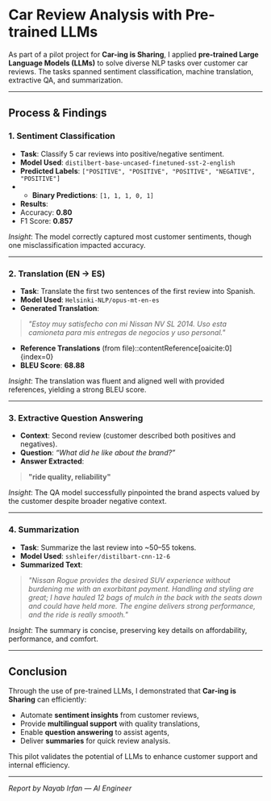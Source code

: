 # Car Review Analysis with Pre-trained LLMs  
As part of a pilot project for **Car-ing is Sharing**, I applied **pre-trained Large Language Models (LLMs)** to solve diverse NLP tasks over customer car reviews. The tasks spanned sentiment classification, machine translation, extractive QA, and summarization.

---

## Process & Findings

### 1. Sentiment Classification
- **Task**: Classify 5 car reviews into positive/negative sentiment.  
- **Model Used**: `distilbert-base-uncased-finetuned-sst-2-english`  
- **Predicted Labels**:  `["POSITIVE", "POSITIVE", "POSITIVE", "NEGATIVE", "POSITIVE"]`
- - **Binary Predictions**: `[1, 1, 1, 0, 1]`  
- **Results**:  
- Accuracy: **0.80**  
- F1 Score: **0.857**  

*Insight*: The model correctly captured most customer sentiments, though one misclassification impacted accuracy.

---

### 2. Translation (EN → ES)
- **Task**: Translate the first two sentences of the first review into Spanish.  
- **Model Used**: `Helsinki-NLP/opus-mt-en-es`  
- **Generated Translation**:  
> *"Estoy muy satisfecho con mi Nissan NV SL 2014. Uso esta camioneta para mis entregas de negocios y uso personal."*

- **Reference Translations** (from file):​:contentReference[oaicite:0]{index=0}  
- **BLEU Score**: **68.88**

*Insight*: The translation was fluent and aligned well with provided references, yielding a strong BLEU score.

---

### 3. Extractive Question Answering
- **Context**: Second review (customer described both positives and negatives).  
- **Question**: *“What did he like about the brand?”*  
- **Answer Extracted**:  
> **"ride quality, reliability"**

*Insight*: The QA model successfully pinpointed the brand aspects valued by the customer despite broader negative context.

---

### 4. Summarization
- **Task**: Summarize the last review into ~50–55 tokens.  
- **Model Used**: `sshleifer/distilbart-cnn-12-6`  
- **Summarized Text**:  
> *"Nissan Rogue provides the desired SUV experience without burdening me with an exorbitant payment. Handling and styling are great; I have hauled 12 bags of mulch in the back with the seats down and could have held more. The engine delivers strong performance, and the ride is really smooth."*

*Insight*: The summary is concise, preserving key details on affordability, performance, and comfort.

---

## Conclusion
Through the use of pre-trained LLMs, I demonstrated that **Car-ing is Sharing** can efficiently:  
- Automate **sentiment insights** from customer reviews,  
- Provide **multilingual support** with quality translations,  
- Enable **question answering** to assist agents,  
- Deliver **summaries** for quick review analysis.  

This pilot validates the potential of LLMs to enhance customer support and internal efficiency.

---

*Report by Nayab Irfan — AI Engineer*
